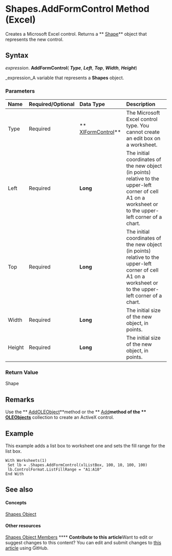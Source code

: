 
# Shapes.AddFormControl Method (Excel)

Creates a Microsoft Excel control. Returns a  ** [Shape](8f01fcd1-b7d9-5216-2de5-40fb6648a403.md)** object that represents the new control.


## Syntax

 _expression_. **AddFormControl**( **_Type_**,  **_Left_**,  **_Top_**,  **_Width_**,  **_Height_**)

 _expression_A variable that represents a  **Shapes** object.


### Parameters



|**Name**|**Required/Optional**|**Data Type**|**Description**|
|:-----|:-----|:-----|:-----|
|Type|Required| ** [XlFormControl](fad54f9d-4ef2-b2ac-d187-131e5bdd18e1.md)**|The Microsoft Excel control type. You cannot create an edit box on a worksheet.|
|Left|Required| **Long**|The initial coordinates of the new object (in points) relative to the upper-left corner of cell A1 on a worksheet or to the upper-left corner of a chart.|
|Top|Required| **Long**|The initial coordinates of the new object (in points) relative to the upper-left corner of cell A1 on a worksheet or to the upper-left corner of a chart.|
|Width|Required| **Long**|The initial size of the new object, in points.|
|Height|Required| **Long**|The initial size of the new object, in points.|

### Return Value

Shape


## Remarks

Use the  ** [AddOLEObject](6e73970f-3c2d-0e4d-8974-14e478bf489a.md)**method or the  ** [Add](2acd369f-6dd6-0e0e-043c-a691796659a9.md)**method of the  ** [OLEObjects](e3fcf4bd-7c96-ecb3-dc04-551f7f7348f9.md)** collection to create an ActiveX control.


## Example

This example adds a list box to worksheet one and sets the fill range for the list box.


```
With Worksheets(1) 
 Set lb = .Shapes.AddFormControl(xlListBox, 100, 10, 100, 100) 
 lb.ControlFormat.ListFillRange = "A1:A10" 
End With
```


## See also


#### Concepts


 [Shapes Object](f9c6548c-d028-1b70-a11c-c4b45ff19177.md)
#### Other resources


 [Shapes Object Members](f5d0be42-46cc-2916-8953-401e50a5cef7.md)
****   **Contribute to this article**Want to edit or suggest changes to this content? You can edit and submit changes to  [this article](https://github.com/jhershey00/VBA_Excel_Test/OpenXMLCon/articles/c1654020-630c-b988-54f1-99a2f2a93e56.md) using GitHub.

